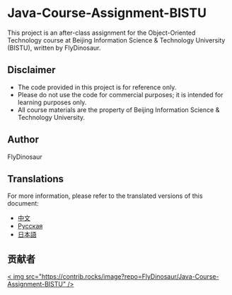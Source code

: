# Java-Course-Assignment-BISTU

This project is an after-class assignment for the Object-Oriented Technology course at Beijing Information Science & Technology University (BISTU), written by FlyDinosaur.

## Disclaimer

- The code provided in this project is for reference only.
- Please do not use the code for commercial purposes; it is intended for learning purposes only.
- All course materials are the property of Beijing Information Science & Technology University.

## Author

FlyDinosaur

## Translations

For more information, please refer to the translated versions of this document:

- [中文](readme_files/zh_cn.md)
- [Русская](readme_files/ru_ru.md)
- [日本語](readme_files/ja_jp.md)

## 贡献者
<a href="https://github.com/FlyDinosaur/Java-Course-Assignment-BISTU/graphs/contributors">
  < img src="https://contrib.rocks/image?repo=FlyDinosaur/Java-Course-Assignment-BISTU" />
</a >
